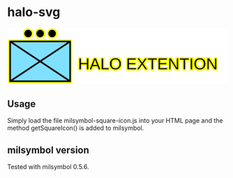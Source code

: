 # halo-svg



![](halo-example.svg)

## Usage
Simply load the file milsymbol-square-icon.js into your HTML page and the method getSquareIcon() is added to milsymbol.

## milsymbol version
Tested with milsymbol 0.5.6.